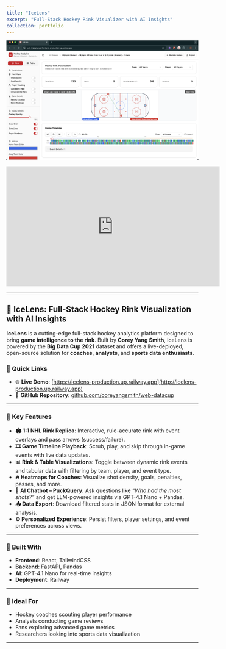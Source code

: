 ```yaml
---
title: "IceLens"
excerpt: "Full-Stack Hockey Rink Visualizer with AI Insights"
collection: portfolio
---
```


![IceLens Screenshot](/images/icelens/rink.png)

<iframe width="560" height="315" src="https://www.youtube.com/embed/8DX7Ovqu6Js?si=zpo0AdVEVwB_oPOh" title="YouTube video player" frameborder="0" allow="accelerometer; autoplay; clipboard-write; encrypted-media; gyroscope; picture-in-picture; web-share" referrerpolicy="strict-origin-when-cross-origin" allowfullscreen></iframe>

---

## 🏒 IceLens: Full-Stack Hockey Rink Visualization with AI Insights

**IceLens** is a cutting-edge full-stack hockey analytics platform designed to bring **game intelligence to the rink**. Built by **Corey Yang Smith**, IceLens is powered by the **Big Data Cup 2021** dataset and offers a live-deployed, open-source solution for **coaches**, **analysts**, and **sports data enthusiasts**.

### 🔗 Quick Links

- 🌐 **Live Demo**: [https://icelens-production.up.railway.app](http://icelens-production.up.railway.app)
- 📁 **GitHub Repository**: [github.com/coreyangsmith/web-datacup](https://github.com/coreyyangsmith/web-bigdatacup)

---

### 🚨 Key Features

- **🏟️ 1:1 NHL Rink Replica**: Interactive, rule-accurate rink with event overlays and pass arrows (success/failure).
- **🎞️ Game Timeline Playback**: Scrub, play, and skip through in-game events with live data updates.
- **📊 Rink & Table Visualizations**: Toggle between dynamic rink events and tabular data with filtering by team, player, and event type.
- **🔥 Heatmaps for Coaches**: Visualize shot density, goals, penalties, passes, and more.
- **🧠 AI Chatbot – PuckQuery**: Ask questions like _“Who had the most shots?”_ and get LLM-powered insights via GPT-4.1 Nano + Pandas.
- **📤 Data Export**: Download filtered stats in JSON format for external analysis.
- **⚙️ Personalized Experience**: Persist filters, player settings, and event preferences across views.

---

### 🧰 Built With

- **Frontend**: React, TailwindCSS  
- **Backend**: FastAPI, Pandas  
- **AI**: GPT-4.1 Nano for real-time insights  
- **Deployment**: Railway

---

### 🏁 Ideal For

- Hockey coaches scouting player performance  
- Analysts conducting game reviews  
- Fans exploring advanced game metrics  
- Researchers looking into sports data visualization

---